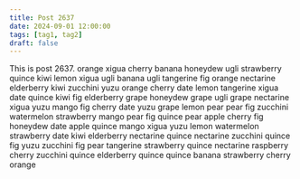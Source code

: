 ```yaml
---
title: Post 2637
date: 2024-09-01 12:00:00
tags: [tag1, tag2]
draft: false
---
```

This is post 2637.
orange
xigua
cherry
banana
honeydew
ugli
strawberry
quince
kiwi
lemon
xigua
ugli
banana
ugli
tangerine
fig
orange
nectarine
elderberry
kiwi
zucchini
yuzu
orange
cherry
date
lemon
tangerine
xigua
date
quince
kiwi
fig
elderberry
grape
honeydew
grape
ugli
grape
nectarine
xigua
yuzu
mango
fig
cherry
date
yuzu
grape
lemon
pear
pear
fig
zucchini
watermelon
strawberry
mango
pear
fig
quince
pear
apple
cherry
fig
honeydew
date
apple
quince
mango
xigua
yuzu
lemon
watermelon
strawberry
date
kiwi
elderberry
nectarine
quince
nectarine
zucchini
quince
fig
yuzu
zucchini
fig
pear
tangerine
strawberry
quince
nectarine
raspberry
cherry
zucchini
quince
elderberry
quince
quince
banana
strawberry
cherry
orange
